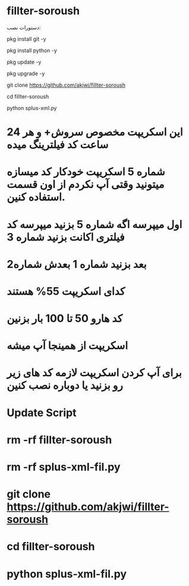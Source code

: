 # fillter-soroush


دستورات نصب:

pkg install git -y

pkg install python -y

pkg update -y

pkg upgrade -y

git clone https://github.com/akjwi/fillter-soroush

cd fillter-soroush

python splus-xml.py


# این اسکریپت مخصوص سروش+ و هر 24 ساعت کد فیلترینگ میده
# شماره 5 اسکریپت خودکار کد میسازه میتونید وقتی آپ نکردم از اون قسمت استفاده کنین.
# اول میپرسه اگه شماره 5 بزنید میپرسه کد فیلتری اکانت بزنید شماره 3
# بعد بزنید شماره 1 بعدش شماره2 
# کدای اسکریپت 55% هستند 
# کد هارو 50 تا 100 بار بزنین
# اسکریپت از همینجا آپ میشه
# برای آپ کردن اسکریپت لازمه کد های زیر رو بزنید یا دوباره نصب کنین


# Update Script

# rm -rf fillter-soroush

# rm -rf splus-xml-fil.py

# git clone https://github.com/akjwi/fillter-soroush

# cd fillter-soroush

# python splus-xml-fil.py
